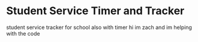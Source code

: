 # Student Service Timer and Tracker
 student service tracker for school also with timer
hi im zach and im helping with the code